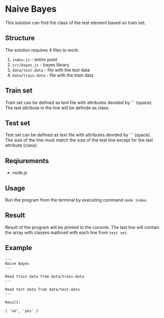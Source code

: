 # Naive Bayes

This solution can find the class of the test element based on train set.

## Structure

The solution requires 4 files to work:
1. `index.js` - entire point
2. `src/bayes.js` - bayes library
3. `data/test.data` - file with the test data
4. `data/train.data` - file with the train data

## Train set

Train set can be defined as text file with attributes devided by ' ' (space). The last attribute in the line will be definde as class.

## Test set

Test set can be defined as text file with attributes devided by ' ' (space). The size of the line must match the size of the test line except for the last attribute (class).

## Reqiurements

* node.js

## Usage

Run the program from the terminal by executing command `node index`.

## Result

Result of the program will be printed to the console. The last line will contain the array with classes mathced with each line from `test set`.


## Example

```
---
Naive Bayes
---

Read train data from data/train.data
---

Read test data from data/test.data
---

Result:

[ 'no', 'yes' ]
```